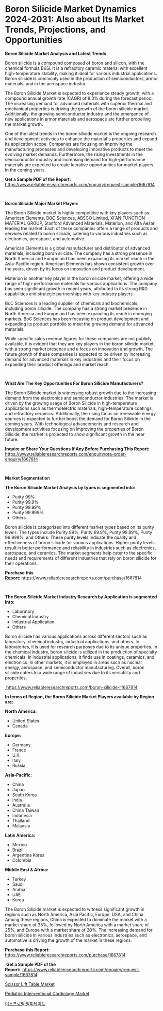 <p><h1>Boron Silicide Market Dynamics 2024-2031: Also about Its Market Trends, Projections, and Opportunities</h1></p><p><strong>Boron Silicide Market Analysis and Latest Trends</strong></p>
<p><p>Boron silicide is a compound composed of boron and silicon, with the chemical formula B6Si. It is a refractory ceramic material with excellent high-temperature stability, making it ideal for various industrial applications. Boron silicide is commonly used in the production of semiconductors, armor materials, and in the aerospace industry.</p><p>The Boron Silicide Market is expected to experience steady growth, with a compound annual growth rate (CAGR) of 8.3% during the forecast period. The increasing demand for advanced materials with superior thermal and mechanical properties is driving the growth of the boron silicide market. Additionally, the growing semiconductor industry and the emergence of new applications in armor materials and aerospace are further propelling the market growth.</p><p>One of the latest trends in the boron silicide market is the ongoing research and development activities to enhance the material's properties and expand its application scope. Companies are focusing on improving the manufacturing processes and developing innovative products to meet the evolving market demands. Furthermore, the rising investments in the semiconductor industry and increasing demand for high-performance materials are expected to create lucrative opportunities for market players in the coming years.</p></p>
<p><strong>Get a Sample PDF of the Report:&nbsp;</strong> <a href="https://www.reliableresearchreports.com/enquiry/request-sample/1667814">https://www.reliableresearchreports.com/enquiry/request-sample/1667814</a></p>
<p>&nbsp;</p>
<p><strong>Boron Silicide Major Market Players</strong></p>
<p><p>The Boron Silicide market is highly competitive with key players such as American Elements, BOC Sciences, ABSCO Limited, XI'AN FUNCTION MATERIAL GROUP, Stanford Advanced Materials, Materion, and Alfa Aesar leading the market. Each of these companies offers a range of products and services related to boron silicide, catering to various industries such as electronics, aerospace, and automotive.</p><p>American Elements is a global manufacturer and distributor of advanced materials, including boron silicide. The company has a strong presence in North America and Europe and has been expanding its market reach in the Asia-Pacific region. American Elements has shown consistent growth over the years, driven by its focus on innovation and product development.</p><p>Materion is another key player in the boron silicide market, offering a wide range of high-performance materials for various applications. The company has seen significant growth in recent years, attributed to its strong R&D capabilities and strategic partnerships with key industry players.</p><p>BoC Sciences is a leading supplier of chemicals and biochemicals, including boron silicide. The company has a strong market presence in North America and Europe and has been expanding its reach in emerging markets. BoC Sciences has been focusing on product development and expanding its product portfolio to meet the growing demand for advanced materials.</p><p>While specific sales revenue figures for these companies are not publicly available, it is evident that they are key players in the boron silicide market, with a strong market presence and a focus on innovation and growth. The future growth of these companies is expected to be driven by increasing demand for advanced materials in key industries and their focus on expanding their product offerings and market reach.</p></p>
<p>&nbsp;</p>
<p><strong>What Are The Key Opportunities For Boron Silicide Manufacturers?</strong></p>
<p><p>The Boron Silicide market is witnessing robust growth due to the increasing demand from the electronics and semiconductor industries. The market is driven by the growing usage of Boron Silicide in high-temperature applications such as thermoelectric materials, high-temperature coatings, and refractory ceramics. Additionally, the rising focus on renewable energy sources is expected to further boost the demand for Boron Silicide in the coming years. With technological advancements and research and development activities focusing on improving the properties of Boron Silicide, the market is projected to show significant growth in the near future.</p></p>
<p><strong>Inquire or Share Your Questions If Any Before Purchasing This Report:</strong> <a href="https://www.reliableresearchreports.com/enquiry/pre-order-enquiry/1667814">https://www.reliableresearchreports.com/enquiry/pre-order-enquiry/1667814</a></p>
<p>&nbsp;</p>
<p><strong>Market Segmentation</strong></p>
<p><strong>The Boron Silicide Market Analysis by types is segmented into:</strong></p>
<p><ul><li>Purity 99%</li><li>Purity 99.9%</li><li>Purity 99.99%</li><li>Purity 99.999%</li><li>Others</li></ul></p>
<p><p>Boron silicide is categorized into different market types based on its purity levels. The types include Purity 99%, Purity 99.9%, Purity 99.99%, Purity 99.999%, and Others. These purity levels indicate the quality and effectiveness of boron silicide for various applications. Higher purity levels result in better performance and reliability in industries such as electronics, aerospace, and ceramics. The market segments help cater to the specific needs and requirements of different industries that rely on boron silicide for their operations.</p></p>
<p><strong>Purchase this Report:&nbsp;</strong><a href="https://www.reliableresearchreports.com/purchase/1667814">https://www.reliableresearchreports.com/purchase/1667814</a></p>
<p>&nbsp;</p>
<p><strong>The Boron Silicide Market Industry Research by Application is segmented into:</strong></p>
<p><ul><li>Laboratory</li><li>Chemical Industry</li><li>Industrial Application</li><li>Others</li></ul></p>
<p><p>Boron silicide has various applications across different sectors such as laboratory, chemical industry, industrial applications, and others. In laboratories, it is used for research purposes due to its unique properties. In the chemical industry, boron silicide is utilized in the production of specialty chemicals. In industrial applications, it finds use in coatings, ceramics, and electronics. In other markets, it is employed in areas such as nuclear energy, aerospace, and semiconductor manufacturing. Overall, boron silicide caters to a wide range of industries due to its versatility and properties.</p></p>
<p><a href="https://www.reliableresearchreports.com/boron-silicide-r1667814">&nbsp;https://www.reliableresearchreports.com/boron-silicide-r1667814</a></p>
<p><strong>In terms of Region, the Boron Silicide Market Players available by Region are:</strong></p>
<p>
    <p> <strong> North America: </strong>
        <ul>
            <li>United States</li>
            <li>Canada</li>
        </ul>
        </p> 
    <p> <strong> Europe: </strong>
        <ul>
            <li>Germany</li>
            <li>France</li>
            <li>U.K.</li>
            <li>Italy</li>
            <li>Russia</li>
        </ul>
        </p> 
    <p> <strong> Asia-Pacific: </strong>
        <ul>
            <li>China</li>
            <li>Japan</li>
            <li>South Korea</li>
            <li>India</li>
            <li>Australia</li>
            <li>China Taiwan</li>
            <li>Indonesia</li>
            <li>Thailand</li>
            <li>Malaysia</li>
        </ul>
        </p> 
    <p> <strong> Latin America: </strong>
        <ul>
            <li>Mexico</li>
            <li>Brazil</li>
            <li>Argentina Korea</li>
            <li>Colombia</li>
        </ul>
        </p> 
    <p> <strong> Middle East & Africa: </strong>
        <ul>
            <li>Turkey</li>
            <li>Saudi</li>
            <li>Arabia</li>
            <li>UAE</li>
            <li>Korea</li>
        </ul>
    </p>
    </p>
<p><p>The Boron Silicide market is expected to witness significant growth in regions such as North America, Asia Pacific, Europe, USA, and China. Among these regions, China is expected to dominate the market with a market share of 35%, followed by North America with a market share of 25%, and Europe with a market share of 20%. The increasing demand for boron silicide in various industries such as electronics, aerospace, and automotive is driving the growth of the market in these regions.</p></p>
<p><strong>Purchase this Report: </strong><a href="https://www.reliableresearchreports.com/purchase/1667814">https://www.reliableresearchreports.com/purchase/1667814</a></p>
<p>&nbsp;<strong>Get a Sample PDF of the Report:&nbsp;&nbsp;</strong><a href="https://www.reliableresearchreports.com/enquiry/request-sample/1667814">https://www.reliableresearchreports.com/enquiry/request-sample/1667814</a></p>
<p><strong></strong></p>
<p><p><a href="https://www.linkedin.com/pulse/scissor-lift-table-market-research-report-its-history-7purc?trackingId=qyixQGU85XDf7%2Fjj5m%2BXEw%3D%3D">Scissor Lift Table Market</a></p><p><a href="https://www.linkedin.com/pulse/pediatric-interventional-cardiology-market-competitive-analysis-ykfke?trackingId=EsEsd9H2dcS7UrP%2BrvaHdw%3D%3D">Pediatric Interventional Cardiology Market</a></p><p><a href="https://github.com/rick7624/Market-Research-Report-List-1/blob/main/537834352631.md">이소프로필 팔미테이트</a></p></p>
